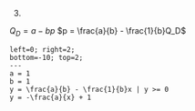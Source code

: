 3.
$Q_D = a - bp$ 
$p = \frac{a}{b} - \frac{1}{b}Q_D$
```desmos-graph
left=0; right=2;
bottom=-10; top=2;
---
a = 1
b = 1
y = \frac{a}{b} - \frac{1}{b}x | y >= 0
y = -\frac{a}{x} + 1
```







